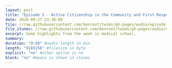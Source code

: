 ```yaml
---
layout: post
title: "Episode 5 - Active Citizenship in the Community and First Responder Capstone Day"
date: 2020-09-27 23:30:00
file: //raw.githubusercontent.com/benroot/twims/gh-pages/audio/episode-05.mp3
file_itunes: //raw.githubusercontent.com/benroot/twims/gh-pages/audio/episode-05.m4a
excerpt: Some highlights from the week in medical school.
summary: 
duration: "9:50" #audio length in min
length: "9165156" #filesize in byte
explicit: "no" #other option is no
block: "no" #means is shown in itunes
---
```







